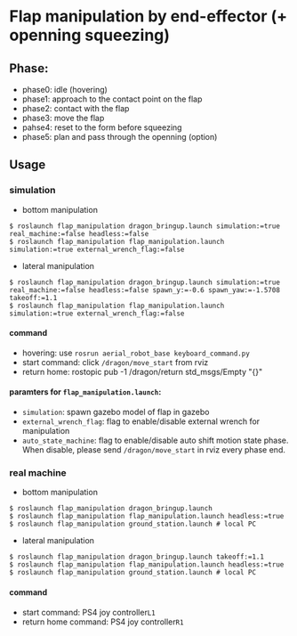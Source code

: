 # Flap manipulation by end-effector (+ openning squeezing)

## Phase:
- phase0: idle (hovering)
- phase1: approach to the contact point on the flap
- phase2: contact with the flap
- phase3: move the flap
- pahse4: reset to the form before squeezing
- phase5: plan and pass through the openning  (option)

## Usage

### simulation

- bottom manipulation

```
$ roslaunch flap_manipulation dragon_bringup.launch simulation:=true real_machine:=false headless:=false
$ roslaunch flap_manipulation flap_manipulation.launch simulation:=true external_wrench_flag:=false
```

- lateral manipulation

```
$ roslaunch flap_manipulation dragon_bringup.launch simulation:=true real_machine:=false headless:=false spawn_y:=-0.6 spawn_yaw:=-1.5708 takeoff:=1.1
$ roslaunch flap_manipulation flap_manipulation.launch simulation:=true external_wrench_flag:=false
```

#### command 
- hovering: use `rosrun aerial_robot_base keyboard_command.py`
- start command: click `/dragon/move_start` from rviz
- return home: rostopic pub -1 /dragon/return std_msgs/Empty "{}"

#### paramters for `flap_manipulation.launch`:

- `simulation`: spawn gazebo model of flap in gazebo
- `external_wrench_flag`: flag to enable/disable external wrench for manipulation
- `auto_state_machine`: flag to enable/disable auto shift motion state phase. When disable, please send `/dragon/move_start` in rviz every phase end.

### real machine

- bottom manipulation

```
$ roslaunch flap_manipulation dragon_bringup.launch
$ roslaunch flap_manipulation flap_manipulation.launch headless:=true
$ roslaunch flap_manipulation ground_station.launch # local PC
```

- lateral manipulation

```
$ roslaunch flap_manipulation dragon_bringup.launch takeoff:=1.1
$ roslaunch flap_manipulation flap_manipulation.launch headless:=true
$ roslaunch flap_manipulation ground_station.launch # local PC
```

#### command

- start command: PS4 joy controller`L1`
- return home command: PS4 joy controller`R1`








